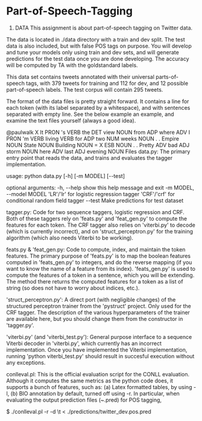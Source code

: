 # Part-of-Speech-Tagging
1. DATA
This assignment is about part-of-speech tagging on Twitter data.

The data is located in ./data directory with a train and dev split. The test data is also included, but with false POS tags on purpose. You will develop and tune your models only using train and dev sets, and will generate predictions for the test data once you are done developing. The accuracy will be computed by TA with the goldstandard labels.

This data set contains tweets annotated with their universal parts-of-speech tags, with 379 tweets for training and 112 for dev, and 12 possible part-of-speech labels. The test corpus will contain 295 tweets.

The format of the data files is pretty straight forward. It contains a line for each token (with its label separated by a whitespace), and with sentences separated with empty line. See the below example an example, and examine the text files yourself (always a good idea).

@paulwalk X It PRON 's VERB the DET view NOUN from ADP where ADV I PRON 'm VERB living VERB for ADP two NUM weeks NOUN . . Empire NOUN State NOUN Building NOUN = X ESB NOUN . . Pretty ADV bad ADJ storm NOUN here ADV last ADJ evening NOUN
Files
data.py: The primary entry point that reads the data, and trains and evaluates the tagger implementation.

usage: python data.py [-h] [-m MODEL] [--test]

optional arguments: -h, --help show this help message and exit -m MODEL, --model MODEL 'LR'/'lr' for logistic regression tagger 'CRF'/'crf' for conditional random field tagger --test Make predictions for test dataset

tagger.py: Code for two sequence taggers, logistic regression and CRF. Both of these taggers rely on 'feats.py' and 'feat_gen.py' to compute the features for each token. The CRF tagger also relies on 'viterbi.py' to decode (which is currently incorrect), and on 'struct_perceptron.py' for the training algorithm (which also needs Viterbi to be working).

feats.py & 'feat_gen.py: Code to compute, index, and maintain the token features. The primary purpose of 'feats.py' is to map the boolean features computed in 'feats_gen.py' to integers, and do the reverse mapping (if you want to know the name of a feature from its index). 'feats_gen.py' is used to compute the features of a token in a sentence, which you will be extending. The method there returns the computed features for a token as a list of string (so does not have to worry about indices, etc.).

'struct_perceptron.py': A direct port (with negligible changes) of the structured perceptron trainer from the 'pystruct' project. Only used for the CRF tagger. The description of the various hyperparameters of the trainer are available here, but you should change them from the constructor in 'tagger.py'.

'viterbi.py' (and 'viterbi_test.py'): General purpose interface to a sequence Viterbi decoder in 'viterbi.py', which currently has an incorrect implementation. Once you have implemented the Viterbi implementation, running 'python viterbi_test.py' should result in succesful execution without any exceptions.

conlleval.pl: This is the official evaluation script for the CONLL evaluation. Although it computes the same metrics as the python code does, it supports a bunch of features, such as: (a) Latex formatted tables, by using -l, (b) BIO annotation by default, turned off using -r. In particular, when evaluating the output prediction files (~.pred) for POS tagging,

$ ./conlleval.pl -r -d \t < ./predictions/twitter_dev.pos.pred
